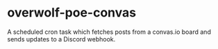 # overwolf-poe-convas

A scheduled cron task which fetches posts from a convas.io board and sends updates to a Discord webhook.
